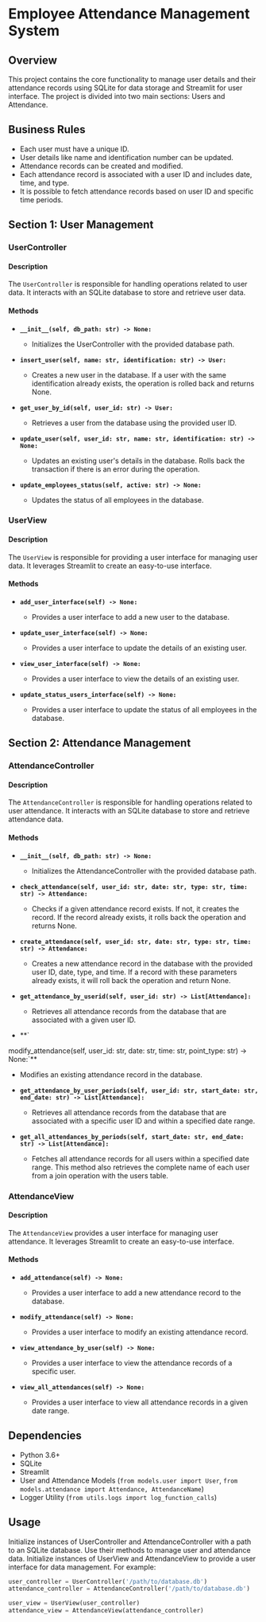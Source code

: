 # Employee Attendance Management System

## Overview
This project contains the core functionality to manage user details and their attendance records using SQLite for data storage and Streamlit for user interface. The project is divided into two main sections: Users and Attendance.

## Business Rules
- Each user must have a unique ID.
- User details like name and identification number can be updated.
- Attendance records can be created and modified.
- Each attendance record is associated with a user ID and includes date, time, and type.
- It is possible to fetch attendance records based on user ID and specific time periods.

## Section 1: User Management

### UserController

#### Description

The `UserController` is responsible for handling operations related to user data. It interacts with an SQLite database to store and retrieve user data.

#### Methods
- **`__init__(self, db_path: str) -> None:`**
  - Initializes the UserController with the provided database path.

- **`insert_user(self, name: str, identification: str) -> User:`**
  - Creates a new user in the database. If a user with the same identification already exists, the operation is rolled back and returns None.

- **`get_user_by_id(self, user_id: str) -> User:`**
  - Retrieves a user from the database using the provided user ID.

- **`update_user(self, user_id: str, name: str, identification: str) -> None:`**
  - Updates an existing user's details in the database. Rolls back the transaction if there is an error during the operation.

- **`update_employees_status(self, active: str) -> None:`**
  - Updates the status of all employees in the database.

### UserView

#### Description

The `UserView` is responsible for providing a user interface for managing user data. It leverages Streamlit to create an easy-to-use interface.

#### Methods
- **`add_user_interface(self) -> None:`**
  - Provides a user interface to add a new user to the database.

- **`update_user_interface(self) -> None:`**
  - Provides a user interface to update the details of an existing user.

- **`view_user_interface(self) -> None:`**
  - Provides a user interface to view the details of an existing user.

- **`update_status_users_interface(self) -> None:`**
  - Provides a user interface to update the status of all employees in the database.

## Section 2: Attendance Management

### AttendanceController

#### Description

The `AttendanceController` is responsible for handling operations related to user attendance. It interacts with an SQLite database to store and retrieve attendance data.

#### Methods
- **`__init__(self, db_path: str) -> None:`**
  - Initializes the AttendanceController with the provided database path.

- **`check_attendance(self, user_id: str, date: str, type: str, time: str) -> Attendance:`**
  - Checks if a given attendance record exists. If not, it creates the record. If the record already exists, it rolls back the operation and returns None.

- **`create_attendance(self, user_id: str, date: str, type: str, time: str) -> Attendance:`**
  - Creates a new attendance record in the database with the provided user ID, date, type, and time. If a record with these parameters already exists, it will roll back the operation and return None.

- **`get_attendance_by_userid(self, user_id: str) -> List[Attendance]:`**
  - Retrieves all attendance records from the database that are associated with a given user ID.

- **`

modify_attendance(self, user_id: str, date: str, time: str, point_type: str) -> None:`**
  - Modifies an existing attendance record in the database.

- **`get_attendance_by_user_periods(self, user_id: str, start_date: str, end_date: str) -> List[Attendance]:`**
  - Retrieves all attendance records from the database that are associated with a specific user ID and within a specified date range.

- **`get_all_attendances_by_periods(self, start_date: str, end_date: str) -> List[Attendance]:`**
  - Fetches all attendance records for all users within a specified date range. This method also retrieves the complete name of each user from a join operation with the users table.

### AttendanceView

#### Description

The `AttendanceView` provides a user interface for managing user attendance. It leverages Streamlit to create an easy-to-use interface.

#### Methods
- **`add_attendance(self) -> None:`**
  - Provides a user interface to add a new attendance record to the database.

- **`modify_attendance(self) -> None:`**
  - Provides a user interface to modify an existing attendance record.

- **`view_attendance_by_user(self) -> None:`**
  - Provides a user interface to view the attendance records of a specific user.

- **`view_all_attendances(self) -> None:`**
  - Provides a user interface to view all attendance records in a given date range.

## Dependencies

- Python 3.6+
- SQLite
- Streamlit
- User and Attendance Models (`from models.user import User`, `from models.attendance import Attendance, AttendanceName`)
- Logger Utility (`from utils.logs import log_function_calls`)

## Usage

Initialize instances of UserController and AttendanceController with a path to an SQLite database. Use their methods to manage user and attendance data. Initialize instances of UserView and AttendanceView to provide a user interface for data management. For example:

```python
user_controller = UserController('/path/to/database.db')
attendance_controller = AttendanceController('/path/to/database.db')

user_view = UserView(user_controller)
attendance_view = AttendanceView(attendance_controller)
```